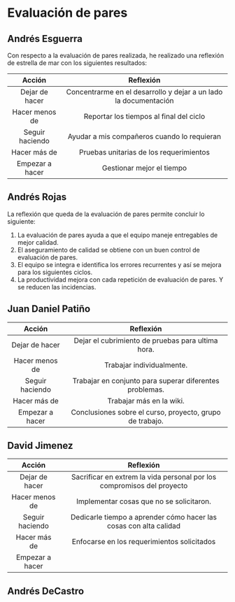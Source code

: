 # Evaluación de pares

## Andrés Esguerra
Con respecto a la evaluación de pares realizada, he realizado una reflexión de estrella de mar con los siguientes resultados:

Acción|Reflexión
:--:|:--:
Dejar de hacer|Concentrarme en el desarrollo y dejar a un lado la documentación
Hacer menos de|Reportar los tiempos al final del ciclo
Seguir haciendo|Ayudar a mis compañeros cuando lo requieran
Hacer más de|Pruebas unitarias de los requerimientos
Empezar a hacer|Gestionar mejor el tiempo

## Andrés Rojas
La reflexión que queda de la evaluación de pares permite concluir lo siguiente:

1. La evaluación de pares ayuda a que el equipo maneje entregables de mejor calidad.
2. El aseguramiento de calidad se obtiene con un buen control de evaluación de pares.
3. El equipo se integra e identifica los errores recurrentes y así se mejora para los siguientes ciclos.
4. La productividad mejora con cada repetición de evaluación de pares. Y se reducen las incidencias.

## Juan Daniel Patiño
Acción|Reflexión
:--:|:--:
Dejar de hacer|Dejar el cubrimiento de pruebas para ultima hora.
Hacer menos de|Trabajar individualmente.
Seguir haciendo|Trabajar en conjunto para superar diferentes problemas.
Hacer más de|Trabajar más en la wiki.
Empezar a hacer|Conclusiones sobre el curso, proyecto, grupo de trabajo.

## David Jimenez
Acción|Reflexión
:--:|:--:
Dejar de hacer|Sacrificar en extrem la vida personal por los compromisos del proyecto
Hacer menos de|Implementar cosas que no se solicitaron.
Seguir haciendo|Dedicarle tiempo a aprender cómo hacer las cosas con alta calidad
Hacer más de|Enfocarse en los requerimientos solicitados
Empezar a hacer|

## Andrés DeCastro
